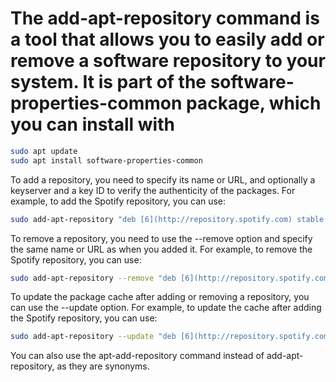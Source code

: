 # The add-apt-repository command is a tool that allows you to easily add or remove a software repository to your system. It is part of the software-properties-common package, which you can install with

```bash
sudo apt update
sudo apt install software-properties-common
```

To add a repository, you need to specify its name or URL, and optionally a keyserver and a key ID to verify the authenticity of the packages. For example, to add the Spotify repository, you can use:

```bash
sudo add-apt-repository "deb [6](http://repository.spotify.com) stable non-free"
```

To remove a repository, you need to use the --remove option and specify the same name or URL as when you added it. For example, to remove the Spotify repository, you can use:

```bash
sudo add-apt-repository --remove "deb [6](http://repository.spotify.com) stable non-free"
```

To update the package cache after adding or removing a repository, you can use the --update option. For example, to update the cache after adding the Spotify repository, you can use:

```bash
sudo add-apt-repository --update "deb [6](http://repository.spotify.com) stable non-free"
```

You can also use the apt-add-repository command instead of add-apt-repository, as they are synonyms.
